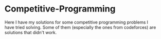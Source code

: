 # Competitive-Programming

Here I have my solutions for some competitive programming problems I have tried solving. Some of them (especially the ones from codeforces) are solutions that didn't work. 
